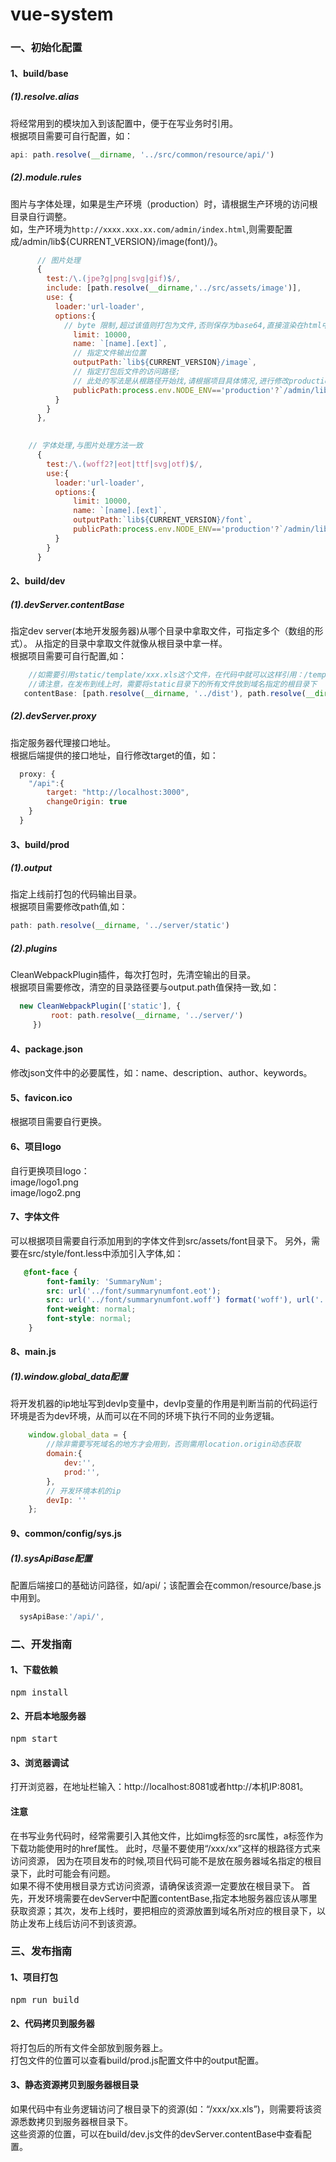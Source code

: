 # vue-system


### 一、初始化配置
#### 1、build/base
##### (1).resolve.alias
将经常用到的模块加入到该配置中，便于在写业务时引用。<br>
根据项目需要可自行配置，如： 
```javascript
api: path.resolve(__dirname, '../src/common/resource/api/')
```
##### (2).module.rules
图片与字体处理，如果是生产环境（production）时，请根据生产环境的访问根目录自行调整。<br>
如，生产环境为`http://xxxx.xxx.xx.com/admin/index.html`,则需要配置成/admin/lib${CURRENT_VERSION}/image(font)/}。
```javascript
      // 图片处理
      {
        test:/\.(jpe?g|png|svg|gif)$/,
        include: [path.resolve(__dirname,'../src/assets/image')],
        use: {
          loader:'url-loader',
          options:{
            // byte 限制,超过该值则打包为文件,否则保存为base64,直接渲染在html中,减少了http请求;大的文件单独保存,方便缓存到浏览器
              limit: 10000,
              name: `[name].[ext]`,
              // 指定文件输出位置
              outputPath:`lib${CURRENT_VERSION}/image`,
              // 指定打包后文件的访问路径;
              // 此处的写法是从根路径开始找,请根据项目具体情况,进行修改production时的访问路径;development时不需修改
              publicPath:process.env.NODE_ENV=='production'?`/admin/lib${CURRENT_VERSION}/image/`:`/lib${CURRENT_VERSION}/image/`
          }
        }
      },
      
```
```javascript
    // 字体处理,与图片处理方法一致
      {
        test:/\.(woff2?|eot|ttf|svg|otf)$/,
        use:{
          loader:'url-loader',
          options:{
              limit: 10000,
              name: `[name].[ext]`,
              outputPath:`lib${CURRENT_VERSION}/font`,
              publicPath:process.env.NODE_ENV=='production'?`/admin/lib${CURRENT_VERSION}/font/`:`/lib${CURRENT_VERSION}/font/`
          }
        }
      }
```
#### 2、build/dev
##### (1).devServer.contentBase
指定dev server(本地开发服务器)从哪个目录中拿取文件，可指定多个（数组的形式）。
从指定的目录中拿取文件就像从根目录中拿一样。<br>
根据项目需要可自行配置,如：
```javascript
    //如需要引用static/template/xxx.xls这个文件，在代码中就可以这样引用：/template/xxx.xls
    //请注意，在发布到线上时，需要将static目录下的所有文件放到域名指定的根目录下
   contentBase: [path.resolve(__dirname, '../dist'), path.resolve(__dirname, '../static')]
```
##### (2).devServer.proxy
指定服务器代理接口地址。<br>
根据后端提供的接口地址，自行修改target的值，如：
```javascript
  proxy: {
    "/api":{
        target: "http://localhost:3000",
        changeOrigin: true
    }
  }
```

#### 3、build/prod
##### (1).output
指定上线前打包的代码输出目录。<br>
根据项目需要修改path值,如：
```javascript
path: path.resolve(__dirname, '../server/static')
```
##### (2).plugins
CleanWebpackPlugin插件，每次打包时，先清空输出的目录。<br>
根据项目需要修改，清空的目录路径要与output.path值保持一致,如：
```javascript
  new CleanWebpackPlugin(['static'], {
         root: path.resolve(__dirname, '../server/')
     })
```

#### 4、package.json
修改json文件中的必要属性，如：name、description、author、keywords。

#### 5、favicon.ico
根据项目需要自行更换。

#### 6、项目logo
自行更换项目logo：<br>
    image/logo1.png<br>
    image/logo2.png

#### 7、字体文件
可以根据项目需要自行添加用到的字体文件到src/assets/font目录下。
另外，需要在src/style/font.less中添加引入字体,如：
```css
   @font-face {
        font-family: 'SummaryNum';
        src: url('../font/summarynumfont.eot');
        src: url('../font/summarynumfont.woff') format('woff'), url('../font/summarynumfont.ttf') format('truetype'), url('../font/summarynumfont.svg') format('svg');
        font-weight: normal;
        font-style: normal;
    }
```

#### 8、main.js
##### (1).window.global_data配置
将开发机器的ip地址写到devIp变量中，devIp变量的作用是判断当前的代码运行环境是否为dev环境，从而可以在不同的环境下执行不同的业务逻辑。

```javascript
    window.global_data = {
        //除非需要写死域名的地方才会用到，否则需用location.origin动态获取
        domain:{
            dev:'',
            prod:'',
        },
        // 开发环境本机的ip
        devIp: ''
    };
```
#### 9、common/config/sys.js
##### (1).sysApiBase配置
配置后端接口的基础访问路径，如/api/；该配置会在common/resource/base.js中用到。
```javascript
  sysApiBase:'/api/',
```

### 二、开发指南
#### 1、下载依赖
<pre>npm install</pre>

#### 2、开启本地服务器
<pre>npm start</pre>

#### 3、浏览器调试
打开浏览器，在地址栏输入：http://localhost:8081或者http://本机IP:8081。

#### 注意
在书写业务代码时，经常需要引入其他文件，比如img标签的src属性，a标签作为下载功能使用时的href属性。
此时，尽量不要使用“/xxx/xx”这样的根路径方式来访问资源，
因为在项目发布的时候,项目代码可能不是放在服务器域名指定的根目录下，此时可能会有问题。<br>
如果不得不使用根目录方式访问资源，请确保该资源一定要放在根目录下。
首先，开发环境需要在devServer中配置contentBase,指定本地服务器应该从哪里获取资源；其次，发布上线时，要把相应的资源放置到域名所对应的根目录下，以防止发布上线后访问不到该资源。

### 三、发布指南
#### 1、项目打包
<pre>npm run build</pre>

#### 2、代码拷贝到服务器
将打包后的所有文件全部放到服务器上。<br>
打包文件的位置可以查看build/prod.js配置文件中的output配置。

#### 3、静态资源拷贝到服务器根目录
如果代码中有业务逻辑访问了根目录下的资源(如：“/xxx/xx.xls”)，则需要将该资源悉数拷贝到服务器根目录下。<br>
这些资源的位置，可以在build/dev.js文件的devServer.contentBase中查看配置。
